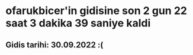 # ofarukbicer'in gidisine son 2 gun 22 saat 3 dakika 39 saniye kaldi

## Gidis tarihi: 30.09.2022 :(